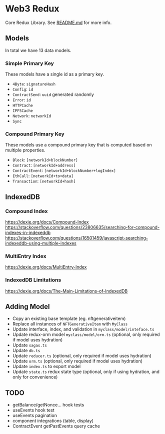 # Web3 Redux
Core Redux Library. See [README.md](../../README.md) for more info.


## Models
In total we have 13 data models.
### Simple Primary Key
These models have a single id as a primary key.
* `4Byte`: `signatureHash`
* `Config`: `id`
* `ContractSend`: `uuid` generated randomly
* `Error`: `id`
* `HTTPCache`
* `IPFSCache`
* `Network`: `networkId`
* `Sync`

### Compound Primary Key
These models use a compound primary key that is computed based on multiple properties.
* `Block`: `[networkId+blockNumber]`
* `Contract`: `[networkId+address]`
* `ContractEvent`: `[networkId+blockNumber+logIndex]`
* `EthCall`: `[networkId+to+data]`
* `Transaction`: `[networkId+hash]`

## IndexedDB
### Compound Index
https://dexie.org/docs/Compound-Index
https://stackoverflow.com/questions/23806635/searching-for-compound-indexes-in-indexeddb
https://stackoverflow.com/questions/16501459/javascript-searching-indexeddb-using-multiple-indexes
### MultiEntry Index
https://dexie.org/docs/MultiEntry-Index

### IndexedDB Limitations
https://dexie.org/docs/The-Main-Limitations-of-IndexedDB

## Adding Model
- Copy an existing base template (eg. nftgenerativeitem)
- Replace all instances of `NFTGenerativeItem` with `MyClass`
- Update interface, index, and validation in `myclass/model/inteface.ts`
- Update redux-orm model `myclass/model/orm.ts` (optional, only required if model uses hydration)
- Update `sagas.ts`
- Update `db.ts`
- Update `reducer.ts` (optional, only required if model uses hydration)
- Update `orm.ts` (optional, only required if model uses hydration)
- Update `index.ts` to export model
- Update `state.ts` redux state type (optional, only if using hydration, and only for convenience)
## TODO
* getBalance/getNonce... hook tests
* useEvents hook test
* useEvents pagination
* component integrations (table, display)
* ContractEvent getPastEvents query cache

